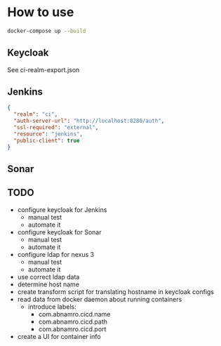 # How to use

```bash
docker-compose up --build
```



## Keycloak

See ci-realm-export.json

## Jenkins

```json
{
  "realm": "ci",
  "auth-server-url": "http://localhost:8280/auth",
  "ssl-required": "external",
  "resource": "jenkins",
  "public-client": true
}
```

## Sonar


## TODO

* configure keycloak for Jenkins
    * manual test
    * automate it
* configure keycloak for Sonar
    * manual test
    * automate it
* configure ldap for nexus 3
    * manual test
    * automate it
* use correct ldap data
* determine host name
* create transform script for translating hostname in keycloak configs
* read data from docker daemon about running containers
    * introduce labels:
        * com.abnamro.cicd.name
        * com.abnamro.cicd.path
        * com.abnamro.cicd.port
* create a UI for container info
